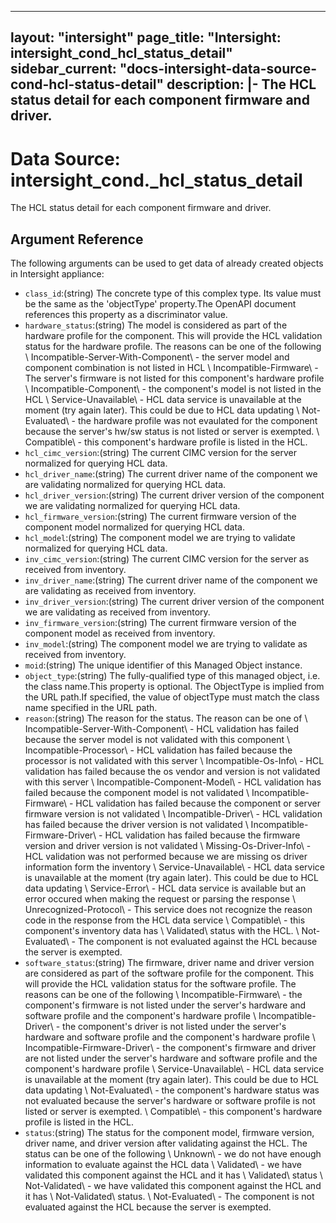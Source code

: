 
---
layout: "intersight"
page_title: "Intersight: intersight_cond_hcl_status_detail"
sidebar_current: "docs-intersight-data-source-cond-hcl-status-detail"
description: |-
The HCL status detail for each component firmware and driver.
---

# Data Source: intersight_cond._hcl_status_detail
The HCL status detail for each component firmware and driver.
## Argument Reference
The following arguments can be used to get data of already created objects in Intersight appliance:
* `class_id`:(string) The concrete type of this complex type. Its value must be the same as the 'objectType' property.The OpenAPI document references this property as a discriminator value. 
* `hardware_status`:(string) The model is considered as part of the hardware profile for the component. This will provide the HCL validation status for the hardware profile. The reasons can be one of the following \ Incompatible-Server-With-Component\  - the server model and component combination is not listed in HCL \ Incompatible-Firmware\  - The server's firmware is not listed for this component's hardware profile \ Incompatible-Component\  - the component's model is not listed in the HCL \ Service-Unavailable\  - HCL data service is unavailable at the moment (try again later). This could be due to HCL data updating \ Not-Evaluated\  - the hardware profile was not evaulated for the component because the server's hw/sw status is not listed or server is exempted. \ Compatible\  - this component's hardware profile is listed in the HCL. 
* `hcl_cimc_version`:(string) The current CIMC version for the server normalized for querying HCL data. 
* `hcl_driver_name`:(string) The current driver name of the component we are validating normalized for querying HCL data. 
* `hcl_driver_version`:(string) The current driver version of the component we are validating normalized for querying HCL data. 
* `hcl_firmware_version`:(string) The current firmware version of the component model normalized for querying HCL data. 
* `hcl_model`:(string) The component model we are trying to validate normalized for querying HCL data. 
* `inv_cimc_version`:(string) The current CIMC version for the server as received from inventory. 
* `inv_driver_name`:(string) The current driver name of the component we are validating as received from inventory. 
* `inv_driver_version`:(string) The current driver version of the component we are validating as received from inventory. 
* `inv_firmware_version`:(string) The current firmware version of the component model as received from inventory. 
* `inv_model`:(string) The component model we are trying to validate as received from inventory. 
* `moid`:(string) The unique identifier of this Managed Object instance. 
* `object_type`:(string) The fully-qualified type of this managed object, i.e. the class name.This property is optional. The ObjectType is implied from the URL path.If specified, the value of objectType must match the class name specified in the URL path. 
* `reason`:(string) The reason for the status. The reason can be one of \ Incompatible-Server-With-Component\  - HCL validation has failed because the server model is not validated with this component \ Incompatible-Processor\  - HCL validation has failed because the processor is not validated with this server \ Incompatible-Os-Info\  - HCL validation has failed because the os vendor and version is not validated with this server \ Incompatible-Component-Model\  - HCL validation has failed because the component model is not validated \ Incompatible-Firmware\  - HCL validation has failed because the component or server firmware version is not validated \ Incompatible-Driver\  - HCL validation has failed because the driver version is not validated \ Incompatible-Firmware-Driver\  - HCL validation has failed because the firmware version and driver version is not validated \ Missing-Os-Driver-Info\  - HCL validation was not performed because we are missing os driver information form the inventory \ Service-Unavailable\  - HCL data service is unavailable at the moment (try again later). This could be due to HCL data updating \ Service-Error\  - HCL data service is available but an error occured when making the request or parsing the response \ Unrecognized-Protocol\  - This service does not recognize the reason code in the response from the HCL data service \ Compatible\  - this component's inventory data has \ Validated\  status with the HCL. \ Not-Evaluated\  - The component is not evaluated against the HCL because the server is exempted. 
* `software_status`:(string) The firmware, driver name and driver version are considered as part of the software profile for the component. This will provide the HCL validation status for the software profile. The reasons can be one of the following \ Incompatible-Firmware\  - the component's firmware is not listed under the server's hardware and software profile and the component's hardware profile \ Incompatible-Driver\  - the component's driver is not listed under the server's hardware and software profile and the component's hardware profile \ Incompatible-Firmware-Driver\  - the component's firmware and driver are not listed under the server's hardware and software profile and the component's hardware profile \ Service-Unavailable\  - HCL data service is unavailable at the moment (try again later). This could be due to HCL data updating \ Not-Evaluated\  - the component's hardware status was not evaluated because the server's hardware or software profile is not listed or server is exempted. \ Compatible\  - this component's hardware profile is listed in the HCL. 
* `status`:(string) The status for the component model, firmware version, driver name, and driver version after validating against the HCL. The status can be one of the following \ Unknown\  - we do not have enough information to evaluate against the HCL data \ Validated\  - we have validated this component against the HCL and it has \ Validated\  status \ Not-Validated\  - we have validated this component against the HCL and it has \ Not-Validated\  status. \ Not-Evaluated\  - The component is not evaluated against the HCL because the server is exempted. 
